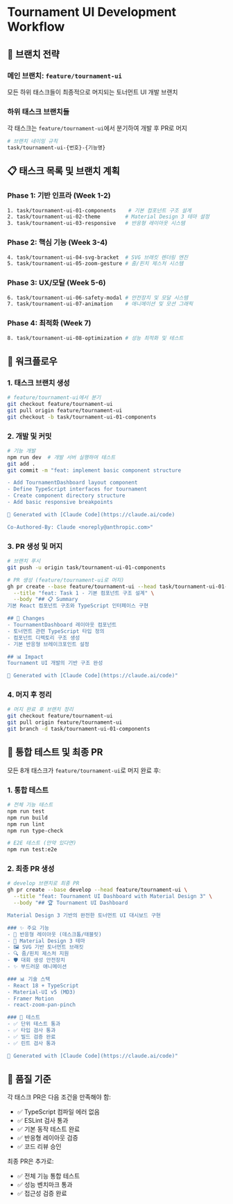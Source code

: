 # Tournament UI Development Workflow

## 🌳 브랜치 전략

### 메인 브랜치: `feature/tournament-ui`
모든 하위 태스크들이 최종적으로 머지되는 토너먼트 UI 개발 브랜치

### 하위 태스크 브랜치들

각 태스크는 `feature/tournament-ui`에서 분기하여 개발 후 PR로 머지

```bash
# 브랜치 네이밍 규칙
task/tournament-ui-{번호}-{기능명}
```

## 📋 태스크 목록 및 브랜치 계획

### Phase 1: 기반 인프라 (Week 1-2)
```bash
1. task/tournament-ui-01-components    # 기본 컴포넌트 구조 설계
2. task/tournament-ui-02-theme        # Material Design 3 테마 설정
3. task/tournament-ui-03-responsive   # 반응형 레이아웃 시스템
```

### Phase 2: 핵심 기능 (Week 3-4)
```bash
4. task/tournament-ui-04-svg-bracket  # SVG 브래킷 렌더링 엔진
5. task/tournament-ui-05-zoom-gesture # 줌/핀치 제스처 시스템
```

### Phase 3: UX/모달 (Week 5-6)
```bash
6. task/tournament-ui-06-safety-modal # 안전장치 및 모달 시스템
7. task/tournament-ui-07-animation    # 애니메이션 및 모션 그래픽
```

### Phase 4: 최적화 (Week 7)
```bash
8. task/tournament-ui-08-optimization # 성능 최적화 및 테스트
```

## 🔄 워크플로우

### 1. 태스크 브랜치 생성
```bash
# feature/tournament-ui에서 분기
git checkout feature/tournament-ui
git pull origin feature/tournament-ui
git checkout -b task/tournament-ui-01-components
```

### 2. 개발 및 커밋
```bash
# 기능 개발
npm run dev  # 개발 서버 실행하여 테스트
git add .
git commit -m "feat: implement basic component structure

- Add TournamentDashboard layout component
- Define TypeScript interfaces for tournament
- Create component directory structure
- Add basic responsive breakpoints

🤖 Generated with [Claude Code](https://claude.ai/code)

Co-Authored-By: Claude <noreply@anthropic.com>"
```

### 3. PR 생성 및 머지
```bash
# 브랜치 푸시
git push -u origin task/tournament-ui-01-components

# PR 생성 (feature/tournament-ui로 머지)
gh pr create --base feature/tournament-ui --head task/tournament-ui-01-components \
  --title "feat: Task 1 - 기본 컴포넌트 구조 설계" \
  --body "## 📋 Summary
기본 React 컴포넌트 구조와 TypeScript 인터페이스 구현

## 🔧 Changes
- TournamentDashboard 레이아웃 컴포넌트
- 토너먼트 관련 TypeScript 타입 정의
- 컴포넌트 디렉토리 구조 생성
- 기본 반응형 브레이크포인트 설정

## 📊 Impact
Tournament UI 개발의 기반 구조 완성

🤖 Generated with [Claude Code](https://claude.ai/code)"
```

### 4. 머지 후 정리
```bash
# 머지 완료 후 브랜치 정리
git checkout feature/tournament-ui
git pull origin feature/tournament-ui
git branch -d task/tournament-ui-01-components
```

## 🧪 통합 테스트 및 최종 PR

모든 8개 태스크가 `feature/tournament-ui`로 머지 완료 후:

### 1. 통합 테스트
```bash
# 전체 기능 테스트
npm run test
npm run build
npm run lint
npm run type-check

# E2E 테스트 (만약 있다면)
npm run test:e2e
```

### 2. 최종 PR 생성
```bash
# develop 브랜치로 최종 PR
gh pr create --base develop --head feature/tournament-ui \
  --title "feat: Tournament UI Dashboard with Material Design 3" \
  --body "## 🏆 Tournament UI Dashboard

Material Design 3 기반의 완전한 토너먼트 UI 대시보드 구현

### ✨ 주요 기능
- 📱 반응형 레이아웃 (데스크톱/태블릿)
- 🎨 Material Design 3 테마
- 🖼️ SVG 기반 토너먼트 브래킷
- 🔍 줌/핀치 제스처 지원
- 🛡️ 대회 생성 안전장치
- ✨ 부드러운 애니메이션

### 📊 기술 스택
- React 18 + TypeScript
- Material-UI v5 (MD3)
- Framer Motion
- react-zoom-pan-pinch

### 🧪 테스트
- ✅ 단위 테스트 통과
- ✅ 타입 검사 통과
- ✅ 빌드 검증 완료
- ✅ 린트 검사 통과

🤖 Generated with [Claude Code](https://claude.ai/code)"
```

## 📏 품질 기준

각 태스크 PR은 다음 조건을 만족해야 함:
- ✅ TypeScript 컴파일 에러 없음
- ✅ ESLint 검사 통과
- ✅ 기본 동작 테스트 완료
- ✅ 반응형 레이아웃 검증
- ✅ 코드 리뷰 승인

최종 PR은 추가로:
- ✅ 전체 기능 통합 테스트
- ✅ 성능 벤치마크 통과
- ✅ 접근성 검증 완료